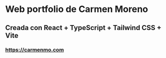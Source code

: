 # Web portfolio de Carmen Moreno
## Creada con React + TypeScript + Tailwind CSS + Vite

### https://carmenmo.com


